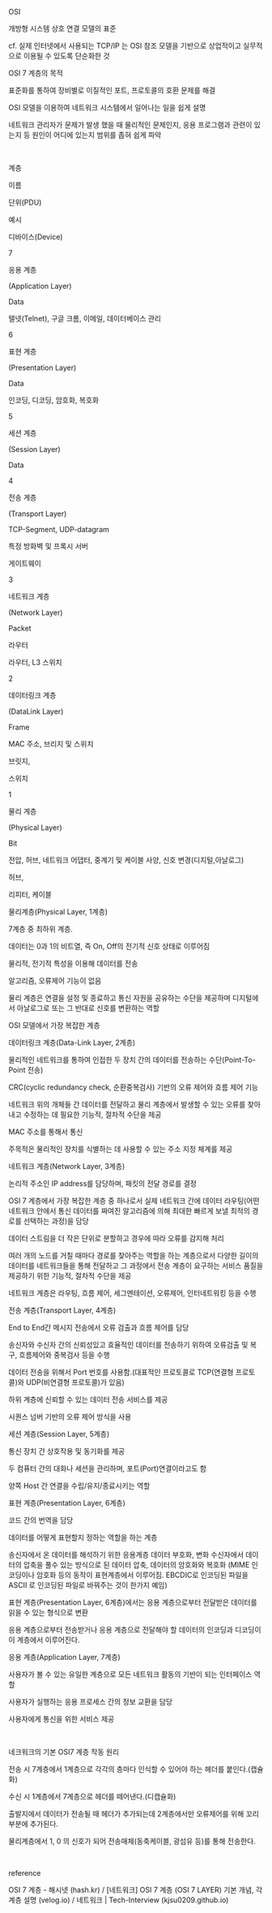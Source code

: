 OSI

개방형 시스템 상호 연결 모델의 표준

cf. 실제 인터넷에서 사용되는 TCP/IP 는 OSI 참조 모델을 기반으로 상업적이고 실무적으로 이용될 수 있도록 단순화한 것


OSI 7 계층의 목적

표준화를 통하여 장비별로 이질적인 포트, 프로토콜의 호환 문제를 해결

OSI 모델을 이용하여 네트워크 시스템에서 일어나는 일을 쉽게 설명

네트워크 관리자가 문제가 발생 했을 때 물리적인 문제인지, 응용 프로그램과 관련이 있는지 등 원인이 어디에 있는지 범위를 좁혀 쉽게 파악

​

계층

이름

단위(PDU)

예시

디바이스(Device)

7

응용 계층

(Application Layer)

Data

텔넷(Telnet), 구글 크롬, 이메일, 데이터베이스 관리

6

표현 계층

(Presentation Layer)

Data

인코딩, 디코딩, 암호화, 복호화

5

세션 계층

(Session Layer)

Data

4

전송 계층

(Transport Layer)

TCP-Segment, UDP-datagram

특정 방화벽 및 프록시 서버

게이트웨이

3

네트워크 계층

(Network Layer)

Packet

라우터

라우터, L3 스위치

2

데이터링크 계층

(DataLink Layer)

Frame

MAC 주소, 브리지 및 스위치

브릿지,

스위치

1

물리 계층

(Physical Layer)

Bit

전압, 허브, 네트워크 어댑터, 중계기 및 케이블 사양, 신호 변경(디지털,아날로그)

허브,

리피터, 케이블


물리계층(Physical Layer, 1계층)

7계층 중 최하위 계층.

데이터는 0과 1의 비트열, 즉 On, Off의 전기적 신호 상태로 이루어짐

물리적, 전기적 특성을 이용해 데이터를 전송

알고리즘, 오류제어 기능이 없음

물리 계층은 연결을 설정 및 종료하고 통신 자원을 공유하는 수단을 제공하며 디지털에서 아날로그로 또는 그 반대로 신호를 변환하는 역할

OSI 모델에서 가장 복잡한 계층

데이터링크 계층(Data-Link Layer, 2계층)

물리적인 네트워크를 통하여 인접한 두 장치 간의 데이터를 전송하는 수단(Point-To-Point 전송)

CRC(cyclic redundancy check, 순환중복검사) 기반의 오류 제어와 흐름 제어 기능

네트워크 위의 개체들 간 데이터를 전달하고 물리 계층에서 발생할 수 있는 오류를 찾아내고 수정하는 데 필요한 기능적, 절차적 수단을 제공

MAC 주소를 통해서 통신

주목적은 물리적인 장치를 식별하는 데 사용할 수 있는 주소 지정 체계를 제공

네트워크 계층(Network Layer, 3계층)

논리적 주소인 IP address를 담당하며, 패킷의 전달 경로를 결정

OSI 7 계층에서 가장 복잡한 계층 중 하나로서 실제 네트워크 간에 데이터 라우팅(어떤 네트워크 안에서 통신 데이터를 짜여진 알고리즘에 의해 최대한 빠르게 보낼 최적의 경로를 선택하는 과정)을 담당

데이터 스트림을 더 작은 단위로 분할하고 경우에 따라 오류를 감지해 처리

여러 개의 노드를 거칠 때마다 경로를 찾아주는 역할을 하는 계층으로서 다양한 길이의 데이터를 네트워크들을 통해 전달하고 그 과정에서 전송 계층이 요구하는 서비스 품질을 제공하기 위한 기능적, 절차적 수단을 제공

네트워크 계층은 라우팅, 흐름 제어, 세그멘테이션, 오류제어, 인터네트워킹 등을 수행

전송 계층(Transport Layer, 4계층)

End to End간 메시지 전송에서 오류 검출과 흐름 제어를 담당

송신자와 수신자 간의 신뢰성있고 효율적인 데이터를 전송하기 위하여 오류검출 및 복구, 흐름제어와 중복검사 등을 수행

데이터 전송을 위해서 Port 번호를 사용함.(대표적인 프로토콜로 TCP(연결형 프로토콜)와 UDP(비연결형 프로토콜)가 있음)

하위 계층에 신뢰할 수 있는 데이터 전송 서비스를 제공

시퀀스 넘버 기반의 오류 제어 방식을 사용

세션 계층(Session Layer, 5계층)

통신 장치 간 상호작용 및 동기화를 제공

두 컴퓨터 간의 대화나 세션을 관리하며, 포트(Port)연결이라고도 함

양쪽 Host 간 연결을 수립/유지/종료시키는 역할

표현 계층(Presentation Layer, 6계층)

코드 간의 번역을 담당

데이터를 어떻게 표현할지 정하는 역할을 하는 계층

송신자에서 온 데이터를 해석하기 위한 응용계층 데이터 부호화, 변화 수신자에서 데이터의 압축을 풀수 있는 방식으로 된 데이터 압축, 데이터의 암호화와 복호화 (MIME 인코딩이나 암호화 등의 동작이 표현계층에서 이루어짐. EBCDIC로 인코딩된 파일을 ASCII 로 인코딩된 파일로 바꿔주는 것이 한가지 예임)

표현 계층(Presentation Layer, 6계층)에서는 응용 계층으로부터 전달받은 데이터를 읽을 수 있는 형식으로 변환 

응용 계층으로부터 전송받거나 응용 계층으로 전달해야 할 데이터의 인코딩과 디코딩이 이 계층에서 이루어진다. 

응용 계층(Application Layer, 7계층)

사용자가 볼 수 있는 유일한 계층으로 모든 네트워크 활동의 기반이 되는 인터페이스 역할

사용자가 실행하는 응용 프로세스 간의 정보 교환을 담당

 사용자에게 통신을 위한 서비스 제공

​

네크워크의 기본 OSI7 계층 작동 원리

전송 시 7계층에서 1계층으로 각각의 층마다 인식할 수 있어야 하는 헤더를 붙인다.(캡슐화)

수신 시 1계층에서 7계층으로 헤더를 떼어낸다.(디캡슐화)

출발지에서 데이터가 전송될 때 헤더가 추가되는데 2계층에서만 오류제어를 위해 꼬리부분에 추가된다.

물리계층에서 1, 0 의 신호가 되어 전송매체(동축케이블, 광섬유 등)를 통해 전송한다.

​

reference

OSI 7 계층 - 해시넷 (hash.kr) / [네트워크] OSI 7 계층 (OSI 7 LAYER) 기본 개념, 각 계층 설명 (velog.io) / 네트워크 | Tech-Interview (kjsu0209.github.io)

